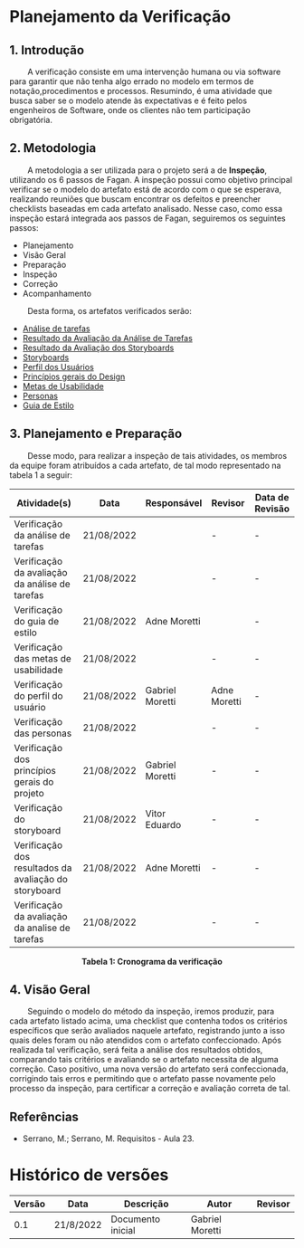 # Planejamento da Verificação

## 1. Introdução
&emsp;&emsp; A verificação consiste em uma intervenção humana ou via software para garantir que não tenha algo errado no modelo em termos de notação,procedimentos e processos. Resumindo, é uma atividade que busca saber se o modelo atende às expectativas e é feito pelos engenheiros de Software, onde os clientes não tem participação obrigatória.

## 2. Metodologia

&emsp;&emsp; A metodologia a ser utilizada para o projeto será a de **Inspeção**, utilizando os 6 passos de Fagan. A inspeção possui como objetivo principal verificar se o modelo do artefato está de acordo com o que se esperava, realizando reuniões que buscam encontrar os defeitos e preencher checklists baseadas em cada artefato analisado. Nesse caso, como essa inspeção estará integrada aos passos de Fagan, seguiremos os seguintes passos:

- Planejamento
- Visão Geral
- Preparação
- Inspeção
- Correção
- Acompanhamento

&emsp;&emsp; Desta forma, os artefatos verificados serão:

- [Análise de tarefas](analiseRequisitos/analiseTarefas.md)
- [Resultado da Avaliação da Análise de Tarefas](design/Fase1/relatoAvaliacao.md)
- [Resultado da Avaliação dos Storyboards](design/Fase1/relatoAvaliacao.md)
- [Storyboards](design/Fase1/storyboard.md)
- [Perfil dos Usuários](analiseRequisitos/perfilUsuario.md)
- [Princípios gerais do Design](analiseRequisitos/principios_gerais.md)
- [Metas de Usabilidade](analiseRequisitos/metas_usabilidade.md)
- [Personas](analiseRequisitos/personas.md)
- [Guia de Estilo](analiseRequisitos/guiaEstilo.md)

## 3. Planejamento e Preparação
&emsp;&emsp; Desse modo, para realizar a inspeção de tais atividades, os membros da equipe foram atribuídos a cada artefato, de tal modo representado na tabela 1 a seguir:

|Atividade(s) | Data  | Responsável | Revisor | Data de Revisão |
|------------ | ------- | ----------| ------- | --------------- |
| Verificação da análise de tarefas | 21/08/2022 |  | - |- |
| Verificação da avaliação da análise de tarefas | 21/08/2022 |  | - |- |
| Verificação do guia de estilo | 21/08/2022 | Adne Moretti |  |- |
| Verificação das metas de usabilidade | 21/08/2022 |  | - |- |
| Verificação do perfil do usuário | 21/08/2022 | Gabriel Moretti | Adne Moretti |- |
| Verificação das personas | 21/08/2022 |  | - | - |
| Verificação dos princípios gerais do projeto | 21/08/2022 | Gabriel Moretti | - |- |
| Verificação do storyboard | 21/08/2022 | Vitor Eduardo | - | - |
| Verificação dos resultados da avaliação do storyboard | 21/08/2022 | Adne Moretti | - | - |
| Verificação da avaliação da analise de tarefas | 21/08/2022 |  | - |- |

<figcaption align='center'>
    <b>Tabela 1: Cronograma da verificação </b>
</figcaption>

## 4. Visão Geral
&emsp;&emsp; Seguindo o modelo do método da inspeção, iremos produzir, para cada artefato listado acima, uma checklist que contenha todos os critérios específicos que serão avaliados naquele artefato, registrando junto a isso quais deles foram ou não atendidos com o artefato confeccionado. Após realizada tal verificação, será feita a análise dos resultados obtidos, comparando tais critérios e avaliando se o artefato necessita de alguma correção. Caso positivo, uma nova versão do artefato será confeccionada, corrigindo tais erros e permitindo que o artefato passe novamente pelo processo da inspeção, para certificar a correção e avaliação correta de tal.

## Referências
- Serrano, M.; Serrano, M. Requisitos - Aula 23.

# Histórico de versões

|Versão|Data|Descrição | Autor|Revisor|
|------|----|--------- |-----|-------|
|0.1|21/8/2022|Documento inicial| Gabriel Moretti|  |
